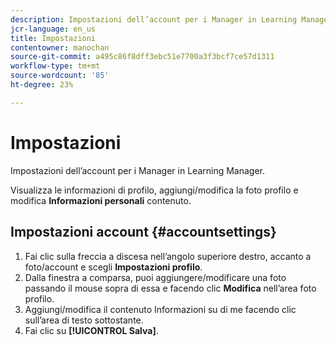 ```yaml
---
description: Impostazioni dell’account per i Manager in Learning Manager.
jcr-language: en_us
title: Impostazioni
contentowner: manochan
source-git-commit: a495c86f8dff3ebc51e7700a3f3bcf7ce57d1311
workflow-type: tm+mt
source-wordcount: '85'
ht-degree: 23%

---
```




# Impostazioni

Impostazioni dell’account per i Manager in Learning Manager.

Visualizza le informazioni di profilo, aggiungi/modifica la foto profilo e modifica **Informazioni personali** contenuto.

## Impostazioni account {#accountsettings}

1. Fai clic sulla freccia a discesa nell’angolo superiore destro, accanto a foto/account e scegli **Impostazioni profilo**.
1. Dalla finestra a comparsa, puoi aggiungere/modificare una foto passando il mouse sopra di essa e facendo clic **Modifica** nell’area foto profilo.
1. Aggiungi/modifica il contenuto Informazioni su di me facendo clic sull’area di testo sottostante.
1. Fai clic su **[!UICONTROL Salva]**.

